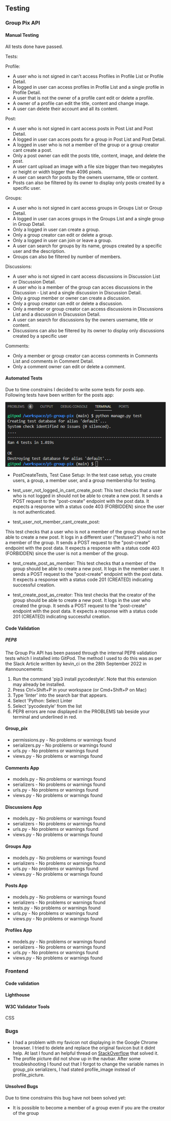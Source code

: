 ## Testing

### Group Pix API

#### Manual Testing

All tests done have passed.

Tests:

Profile: 

- A user who is not signed in can't access Profiles in Profile List or Profile Detail.
- A logged in user can access profiles in Profile List and a single profile in Profile Detail.
- A user that is not the owner of a profile cant edit or delete a profile.
- A owner of a profile can edit the title, content and change image.
- A user can delete their account and all its content.


Post:

- A user who is not signed in cant access posts in Post List and Post Detail.
- A logged in user can acces posts for a group in Post List and Post Detail.
- A logged in user who is not a member of the group or a group creator cant create a post.
- Only a post owner can edit the posts title, content, image, and delete the post.
- A user cant upload an image with a file size bigger than two megabytes or height or width bigger than 4096 pixels.
- A user can search for posts by the owners username, title or content. 
- Posts can also be filtered by its owner to display only posts created by a specific user. 


Groups:

- A user who is not signed in cant access groups in Groups List or Group Detail.
- A logged in user can acces groups in the Groups List and a single group in Group Detail.
- Only a logged in user can create a group.
- Only a group creator can edit or delete a group.
- Only a logged in user can join or leave a group.
- A user can search for groups by its name, groups created by a specific user and the description.
- Groups can also be filtered by number of members.


Discussions:

- A user who is not signed in cant access discussions in Discussion List or Discussion Detail.
- A user who is a member of the group can acces discussions in the Discussion - List and a single discussion in Discussion Detail.
- Only a group member or owner can create a discussion.
- Only a group creator can edit or delete a discussion.
- Only a member or group creator can access discussions in Discussions List and a discussion in Discussion Detail.
- A user can search for discussions by the owners username, title or content. 
- Discussions can also be filtered by its owner to display only discussions created by a specific user

Comments:

- Only a member or group creator can access comments in Comments List and comments in Comment Detail.
- Only a comment owner can edit or delete a comment.


#### Automated Tests

Due to time constrains I decided to write some tests for posts app.
Following tests have been written for the posts app:

![Tests](../assets/readme_images/tests.png)

- PostCreateTests, Test Case Setup:
In the test case setup, you create users, a group, a member user, and a group membership for testing.

- test_user_not_logged_in_cant_create_post:
This test checks that a user who is not logged in should not be able to create a new post.
It sends a POST request to the "post-create" endpoint with the post data.
It expects a response with a status code 403 (FORBIDDEN) since the user is not authenticated.

- test_user_not_member_cant_create_post:

This test checks that a user who is not a member of the group should not be able to create a new post.
It logs in a different user ("testuser2") who is not a member of the group.
It sends a POST request to the "post-create" endpoint with the post data.
It expects a response with a status code 403 (FORBIDDEN) since the user is not a member of the group.

- test_create_post_as_member:
This test checks that a member of the group should be able to create a new post.
It logs in the member user.
It sends a POST request to the "post-create" endpoint with the post data.
It expects a response with a status code 201 (CREATED) indicating successful creation.

- test_create_post_as_creator:
This test checks that the creator of the group should be able to create a new post.
It logs in the user who created the group.
It sends a POST request to the "post-create" endpoint with the post data.
It expects a response with a status code 201 (CREATED) indicating successful creation.

#### Code Validation
##### PEP8

The Group Pix API has been passed through the internal PEP8 validation tests which I installed into GitPod. The method I used to do this was as per the Slack Article written by kevin_ci on the 28th September 2022 in #announcements:

1. Run the command 'pip3 install pycodestyle'. Note that this extension may already be installed.
2. Press Ctrl+Shift+P in your workspace (or Cmd+Shift+P on Mac)
3. Type 'linter' into the search bar that appears.
4. Select 'Python: Select Linter
5. Select 'pycodestyle' from the list
6. PEP8 errors are now displayed in the PROBLEMS tab beside your terminal and underlined in red.

#### Group_pix 
- permissions.py - No problems or warnings found
- serializers.py - No problems or warnings found
- urls.py - No problems or warnings found
- views.py - No problems or warnings found

#### Comments App
- models.py - No problems or warnings found
- serializers - No problems or warnings found
- urls.py - No problems or warnings found
- views.py - No problems or warnings found

#### Discussions App
- models.py - No problems or warnings found
- serializers - No problems or warnings found
- urls.py - No problems or warnings found
- views.py - No problems or warnings found

#### Groups App
- models.py - No problems or warnings found
- serializers - No problems or warnings found
- urls.py - No problems or warnings found
- views.py - No problems or warnings found

#### Posts App
- models.py - No problems or warnings found
- serializers - No problems or warnings found
- tests.py - No problems or warnings found
- urls.py - No problems or warnings found
- views.py - No problems or warnings found

#### Profiles App
- models.py - No problems or warnings found
- serializers - No problems or warnings found
- urls.py - No problems or warnings found
- views.py - No problems or warnings found

### Frontend

#### Code validation

#### Lighthouse

#### W3C Validator Tools

CSS


### Bugs

- I had a problem with my favicon not displaying in the Google Chrome browser. I tried to delete and replace the original favicon but it didnt help. At last I found an helpful thread on [StackOverflow](https://stackoverflow.com/questions/16375592/favicon-not-showing-up-in-google-chrome) that solved it.
- The profile picture did not show up in the navbar. After some troubleshooting I found out that I forgot to change the variable names in group_pix serializers, I had stated profile_image instead of profile_picture.

#### Unsolved Bugs

Due to time constrains this bug have not been solved yet:
- It is possible to become a member of a group even if you are the creator of the group

